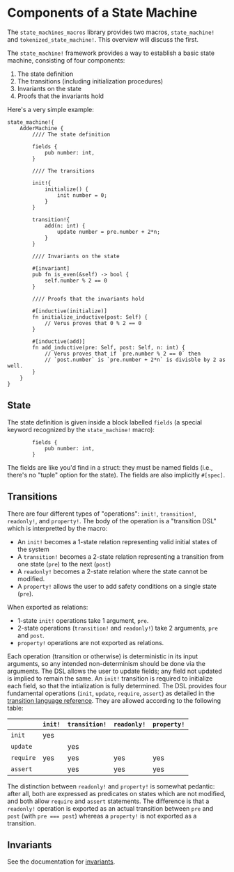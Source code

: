 # Components of a State Machine

The `state_machines_macros` library provides two macros, `state_machine!` and `tokenized_state_machine!`. This overview will discuss the first.

The `state_machine!` framework provides a way to establish a basic state machine, consisting of four components:

 1. The state definition
 2. The transitions (including initialization procedures)
 3. Invariants on the state
 4. Proofs that the invariants hold

Here's a very simple example:

```rust,ignore
state_machine!{
    AdderMachine {
        //// The state definition
        
        fields {
            pub number: int,
        }
        
        //// The transitions

        init!{
            initialize() {
                init number = 0;
            }
        }   

        transition!{
            add(n: int) {
                update number = pre.number + 2*n;
            }
        }
        
        //// Invariants on the state

        #[invariant]
        pub fn is_even(&self) -> bool {
            self.number % 2 == 0
        }
        
        //// Proofs that the invariants hold

        #[inductive(initialize)]
        fn initialize_inductive(post: Self) {
            // Verus proves that 0 % 2 == 0
        }

        #[inductive(add)]
        fn add_inductive(pre: Self, post: Self, n: int) {
            // Verus proves that if `pre.number % 2 == 0` then
            // `post.number` is `pre.number + 2*n` is divisble by 2 as well.
        }
    }
}
```

## State

The state definition is given inside a block labelled `fields` (a special keyword recognized by the `state_machine!` macro):

```rust,ignore
        fields {
            pub number: int,
        }
```

The fields are like you'd find in a struct: they must be named fields (i.e., there's no "tuple" option for the state). The fields are also implicitly `#[spec]`.

## Transitions

There are four different types of "operations": `init!`, `transition!`, `readonly!`, and `property!`. The body of the operation is a "transition DSL" which is interpretted by the macro:

 * An `init!` becomes a 1-state relation representing valid initial states of the system
 * A `transition!` becomes a 2-state relation representing a transition from one state (`pre`) to the next (`post`)
 * A `readonly!` becomes a 2-state relation where the state cannot be modified.
 * A `property!` allows the user to add safety conditions on a single state (`pre`).

When exported as relations:

 * 1-state `init!` operations take 1 argument, `pre`.
 * 2-state operations (`transition!` and `readonly!`) take 2 arguments, `pre` and `post`.
 * `property!` operations are not exported as relations.

Each operation (transition or otherwise) is deterministic in its input arguments, so any intended non-determinism should be done via the arguments.
The DSL allows the user to update fields; any field not updated is implied to remain the same.
An `init!` transition is required to initialize each field, so that the intialization is fully determined.
The DSL provides four fundamental operations (`init`, `update`, `require`, `assert`)
as detailed in the [transition language reference](./transition-language.md).
They are allowed according to the following table:

|           | `init!` | `transition!` | `readonly!` | `property!` |
|-----------|---------|---------------|-------------|-------------|
| `init`    | yes     |               |             |             |
| `update`  |         | yes           |             |             |
| `require` | yes     | yes           | yes         | yes         |
| `assert`  |         | yes           | yes         | yes         |

The distinction between `readonly!` and `property!` is somewhat pedantic: after all,
both are expressed as predicates on states which are not modified, and both
allow `require` and `assert` statements.
The difference is that
a `readonly!` operation is exported as an actual transition between `pre` and `post`
(with `pre === post`) whereas a `property!` is not exported as a transition.

## Invariants

See the documentation for [invariants](./invariants.md).
